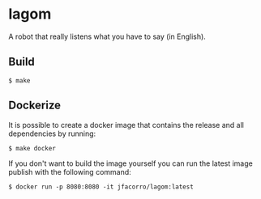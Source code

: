 lagom
=====

A robot that really listens what you have to say (in English).

Build
-----

    $ make

Dockerize
-----

It is possible to create a docker image that contains the release and
all dependencies by running:

    $ make docker

If you don't want to build the image yourself you can run the latest
image publish with the following command:

    $ docker run -p 8080:8080 -it jfacorro/lagom:latest
